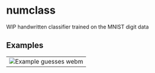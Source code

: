 # numclass
WIP handwritten classifier trained on the MNIST digit data

## Examples
<table>
 <tr>
  <td><img src="https://raw.githubusercontent.com/iphands/numclass/main/assets/guesses.webm" alt="Example guesses webm"></td>
 </tr>
</table>

